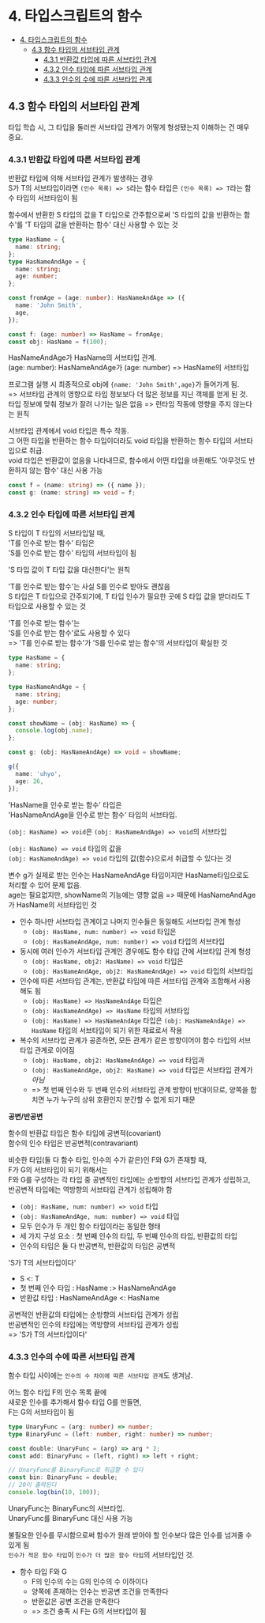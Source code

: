 # 4. 타입스크립트의 함수

- [4. 타입스크립트의 함수](#4-타입스크립트의-함수)
  - [4.3 함수 타입의 서브타입 관계](#43-함수-타입의-서브타입-관계)
    - [4.3.1 반환값 타입에 따른 서브타입 관계](#431-반환값-타입에-따른-서브타입-관계)
    - [4.3.2 인수 타입에 따른 서브타입 관계](#432-인수-타입에-따른-서브타입-관계)
    - [4.3.3 인수의 수에 따른 서브타입 관계](#433-인수의-수에-따른-서브타입-관계)

## 4.3 함수 타입의 서브타입 관계

타입 학습 시, 그 타입을 둘러싼 서브타입 관계가 어떻게 형성됐는지 이해하는 건 매우 중요.

### 4.3.1 반환값 타입에 따른 서브타입 관계

반환값 타입에 의해 서브타입 관계가 발생하는 경우  
S가 T의 서브타입이라면 `(인수 목록) => S`라는 함수 타입은 `(인수 목록) => T`라는 함수 타입의 서브타입이 됨

함수에서 반환한 S 타입의 값을 T 타입으로 간주함으로써 'S 타입의 값을 반환하는 함수'를 'T 타입의 값을 반환하는 함수' 대신 사용할 수 있는 것

```ts
type HasName = {
  name: string;
};
type HasNameAndAge = {
  name: string;
  age: number;
};

const fromAge = (age: number): HasNameAndAge => ({
  name: 'John Smith',
  age,
});

const f: (age: number) => HasName = fromAge;
const obj: HasName = f(100);
```

HasNameAndAge가 HasName의 서브타입 관계.  
(age: number): HasNameAndAge가 (age: number) => HasName의 서브타입

프로그램 실행 시 최종적으로 obj에 `{name: 'John Smith',age}`가 들어가게 됨.  
=> 서브타입 관계의 영향으로 타입 정보보다 더 많은 정보를 지닌 객체를 얻게 된 것.  
타입 정보에 맞춰 정보가 잘려 나가는 일은 없음 => 런타임 작동에 영향을 주지 않는다는 원칙

서브타입 관계에서 void 타입은 특수 작동.  
그 어떤 타입을 반환하는 함수 타입이더라도 void 타입을 반환하는 함수 타입의 서브타입으로 취급.  
void 타입은 반환값이 없음을 나타내므로, 함수에서 어떤 타입을 바환해도 '아무것도 반환하지 않는 함수' 대신 사용 가능

```ts
const f = (name: string) => ({ name });
const g: (name: string) => void = f;
```

### 4.3.2 인수 타입에 따른 서브타입 관계

S 타입이 T 타입의 서브타입일 때,  
'T를 인수로 받는 함수' 타입은  
'S를 인수로 받는 함수' 타입의 서브타입이 됨

'S 타입 값이 T 타입 값을 대신한다'는 원칙

'T를 인수로 받는 함수'는 사실 S를 인수로 받아도 괜찮음  
S 타입은 T 타입으로 간주되기에, T 타입 인수가 필요한 곳에 S 타입 값을 받더라도 T 타입으로 사용할 수 있는 것

'T를 인수로 받는 함수'는  
'S를 인수로 받는 함수'로도 사용할 수 있다  
=> 'T를 인수로 받는 함수'가 'S를 인수로 받는 함수'의 서브타입이 확실한 것

```ts
type HasName = {
  name: string;
};

type HasNameAndAge = {
  name: string;
  age: number;
};

const showName = (obj: HasName) => {
  console.log(obj.name);
};

const g: (obj: HasNameAndAge) => void = showName;

g({
  name: 'uhyo',
  age: 26,
});
```

'HasName을 인수로 받는 함수' 타입은  
'HasNameAndAge을 인수로 받는 함수' 타입의 서브타입.

`(obj: HasName) => void`은
`(obj: HasNameAndAge) => void`의 서브타입

`(obj: HasName) => void` 타입의 값을  
`(obj: HasNameAndAge) => void` 타입의 값(함수)으로서 취급할 수 있다는 것

변수 g가 실제로 받는 인수는 HasNameAndAge 타입이지만 HasName타입으로도 처리할 수 있어 문제 없음.  
age는 필요없지만, showName의 기능에는 영향 없음 => 때문에 HasNameAndAge가 HasName의 서브타입인 것

- 인수 하나만 서브타입 관계이고 나머지 인수들은 동일해도 서브타입 관계 형성
  - `(obj: HasName, num: number) => void` 타입은
  - `(obj: HasNameAndAge, num: number) => void` 타입의 서브타입
- 동시에 여러 인수가 서브타입 관계인 경우에도 함수 타입 간에 서브타입 관계 형성
  - `(obj: HasName, obj2: HasName) => void` 타입은
  - `(obj: HasNameAndAge, obj2: HasNameAndAge) => void` 타입의 서브타입
- 인수에 따른 서브타입 관계는, 반환값 타입에 따른 서브타입 관계와 조합해서 사용해도 됨
  - `(obj: HasName) => HasNameAndAge` 타입은
  - `(obj: HasNameAndAge) => HasName` 타입의 서브타입
  - `(obj: HasName) => HasNameAndAge` 타입은 `(obj: HasNameAndAge) => HasName` 타입의 서브타입이 되기 위한 재료로서 작용
- 복수의 서브타입 관계가 공존하면, 모든 관계가 같은 방향이어야 함수 타입의 서브타입 관계로 이어짐
  - `(obj: HasName, obj2: HasNameAndAge) => void` 타입과
  - `(obj: HasNameAndAge, obj2: HasName) => void` 타입은 서브타입 관계가 _아님_
  - => 첫 번째 인수와 두 번째 인수의 서브타입 관계 방향이 반대이므로, 양쪽을 합치면 누가 누구의 상위 호환인지 분간할 수 없게 되기 때문

**공변/반공변**

함수의 반환값 타입은 함수 타입에 공변적(covariant)  
함수의 인수 타입은 반공변적(contravariant)

비슷한 타입(둘 다 함수 타입, 인수의 수가 같은)인 F와 G가 존재할 때,  
F가 G의 서브타입이 되기 위해서는  
F와 G를 구성하는 각 타입 중 공변적인 타입에는 순방향의 서브타입 관계가 성립하고,  
반공변적 타입에는 역방향의 서브타입 관계가 성립해야 함

- `(obj: HasName, num: number) => void` 타입
- `(obj: HasNameAndAge, num: number) => void` 타입
- 모두 인수가 두 개인 함수 타입이라는 동일한 형태
- 세 가지 구성 요소 : 첫 번째 인수의 타입, 두 번째 인수의 타입, 반환값의 타입
- 인수의 타입은 둘 다 반공변적, 반환값의 타입은 공변적

'S가 T의 서브타입이다'

- S <: T
- 첫 번째 인수 타입 : HasName :> HasNameAndAge
- 반환값 타입 : HasNameAndAge <: HasName

공변적인 반환값의 타입에는 순방향의 서브타입 관계가 성립  
반공변적인 인수의 타입에는 역방향의 서브타입 관계가 성립  
=> 'S가 T의 서브타입이다'

### 4.3.3 인수의 수에 따른 서브타입 관계

함수 타입 사이에는 `인수의 수 차이에 따른 서브타입 관계`도 생겨남.

어느 함수 타입 F의 인수 목록 끝에  
새로운 인수를 추가해서 함수 타입 G를 만들면,  
F는 G의 서브타입이 됨

```ts
type UnaryFunc = (arg: number) => number;
type BinaryFunc = (left: number, right: number) => number;

const double: UnaryFunc = (arg) => arg * 2;
const add: BinaryFunc = (left, right) => left + right;

// UnaryFunc를 BinaryFunc로 취급할 수 있다
const bin: BinaryFunc = double;
// 20이 출력된다
console.log(bin(10, 100));
```

UnaryFunc는 BinaryFunc의 서브타입.  
UnaryFunc를 BinaryFunc 대신 사용 가능

불필요한 인수를 무시함으로써 함수가 원래 받아야 할 인수보다 많은 인수를 넘겨줄 수 있게 됨  
`인수가 적은 함수 타입`이 `인수가 더 많은 함수 타입`의 서브타입인 것.

- 함수 타입 F와 G
  - F의 인수의 수는 G의 인수의 수 이하이다
  - 양쪽에 존재하는 인수는 반공변 조건을 만족한다
  - 반환값은 공변 조건을 만족한다
  - => 조건 충족 시 F는 G의 서브타입이 됨
